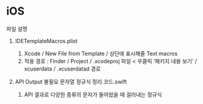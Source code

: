 # iOS   
   
파일 설명
   
1. IDETemplateMacros.plist
    1. Xcode / New File from Template / 상단에 표시해줄 Text macros
    2. 적용 경로 : Finder / Project / .xcodeproj 파일 < 우클릭 ‘패키지 내용 보기’ / xcuserdata / .xcuserdatad 경로
   
2. API Output 불필요 문자열 정규식 정리 코드.swift
    1. API 결과로 다양한 종류의 문자가 들어왔을 때 걸러내는 정규식